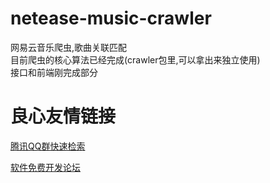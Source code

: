 # netease-music-crawler
网易云音乐爬虫,歌曲关联匹配  
目前爬虫的核心算法已经完成(crawler包里,可以拿出来独立使用)  
接口和前端刚完成部分


 # 良心友情链接

[腾讯QQ群快速检索](http://u.720life.cn/s/8cf73f7c)

[软件免费开发论坛](http://u.720life.cn/s/bbb01dc0)